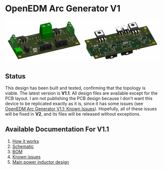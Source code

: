 # OpenEDM Arc Generator V1

![](https://github.com/OpenEDM/.github/blob/main/images/arc_generator_v1.1.png)

## Status

This design has been built and tested, confirming that the topology is viable. The latest version is **V1.1**. All design files are available except for the PCB layout. I am not publishing the PCB design because I don’t want this device to be replicated exactly as it is, since it has some issues (see [OpenEDM Arc Generator V1.1: Known Issues](https://github.com/OpenEDM/OpenEDM-arc-generator/blob/main/V1/OpenEDM-arc-generator-V1.1-known-issues.md)). Hopefully, all of these issues will be fixed in **V2**, and its files will be released without exceptions.

## Available Documentation For V1.1

1. [How it works](https://github.com/OpenEDM/OpenEDM-arc-generator/blob/main/V1/OpenEDM-arc-generator-V1-how-it-works.md)
1. [Schematic](https://github.com/OpenEDM/OpenEDM-arc-generator/blob/main/V1/OpenEDM-arc-generator-V1.1-schematic.pdf)
1. [BOM](https://github.com/OpenEDM/OpenEDM-arc-generator/blob/main/V1/OpenEDM-arc-generator-V1.1-BOM.csv)
1. [Known issues](https://github.com/OpenEDM/OpenEDM-arc-generator/blob/main/V1/OpenEDM-arc-generator-V1.1-known-issues.md)
1. [Main power inductor design](https://github.com/OpenEDM/OpenEDM-arc-generator/blob/main/V1/OpenEDM-arc-generator-V1-main-power-inductor-design.md)
